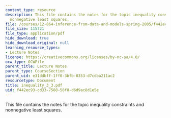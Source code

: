 ```yaml
---
content_type: resource
description: This file contains the notes for the topic inequality constraints and
  nonnegative least squares.
file: /courses/12-864-inference-from-data-and-models-spring-2005/f442ec93cd33758858f8d6d9ac8d1e5e_inequality_3_3.pdf
file_size: 115721
file_type: application/pdf
hide_download: true
hide_download_original: null
learning_resource_types:
- Lecture Notes
license: https://creativecommons.org/licenses/by-nc-sa/4.0/
ocw_type: OCWFile
parent_title: Lecture Notes
parent_type: CourseSection
parent_uid: e31ddbff-1ff0-3bfb-0353-d7cdba211ac2
resourcetype: Document
title: inequality_3_3.pdf
uid: f442ec93-cd33-7588-58f8-d6d9ac8d1e5e
---
```

This file contains the notes for the topic inequality constraints and nonnegative least squares.